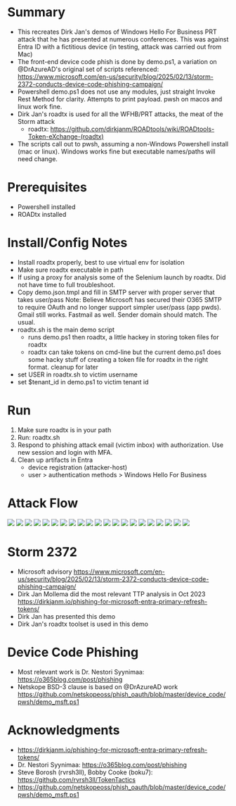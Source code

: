 # Summary
- This recreates Dirk Jan's demos of Windows Hello For Business PRT attack that he has
  presented at numerous conferences. This was against Entra ID with a fictitious device
  (in testing, attack was carried out from Mac)
- The front-end device code phish is done by demo.ps1, a variation on @DrAzureAD's original
  set of scripts referenced: https://www.microsoft.com/en-us/security/blog/2025/02/13/storm-2372-conducts-device-code-phishing-campaign/
- Powershell demo.ps1 does not use any modules, just straight Invoke Rest Method for clarity.
  Attempts to print payload. pwsh on macos and linux work fine.
- Dirk Jan's roadtx is used for all the WFHB/PRT attacks, the meat of the Storm attack
  - roadtx: https://github.com/dirkjanm/ROADtools/wiki/ROADtools-Token-eXchange-(roadtx)
- The scripts call out to pwsh, assuming a non-Windows Powershell install (mac or linux). Windows works fine but executable names/paths will need change.

# Prerequisites
- Powershell installed
- ROADtx installed

# Install/Config Notes
- Install roadtx properly, best to use virtual env for isolation
- Make sure roadtx executable in path
- If using a proxy for analysis some of the Selenium launch by roadtx. Did not have time
    to full troubleshoot.
- Copy demo.json.tmpl and fill in SMTP server with proper server that takes user/pass
    Note: Believe Microsoft has secured their O365 SMTP to require OAuth and no longer support
    simpler user/pass (app pwds). Gmail still works. Fastmail as well. Sender domain should
    match. The usual.
- roadtx.sh is the main demo script
    - runs demo.ps1 then roadtx, a little hackey in storing token files for roadtx 
    - roadtx can take tokens on cmd-line but the current demo.ps1 does some hacky stuff of creating a token file for roadtx in the right format. cleanup for later
- set USER in roadtx.sh to victim username 
- set $tenant_id in demo.ps1 to victim tenant id

# Run
1. Make sure roadtx is in your path
2. Run: roadtx.sh
3. Respond to phishing attack email (victim inbox) with authorization. Use new session and login with MFA.
4. Clean up artifacts in Entra
    - device registration (attacker-host)
    - user > authentication methods > Windows Hello For Business

# Attack Flow

![](img/Slide1.png)
![](img/Slide2.png)
![](img/Slide3.png)
![](img/Slide4.png)
![](img/Slide5.png)
![](img/Slide6.png)
![](img/Slide7.png)
![](img/Slide8.png)
![](img/Slide9.png)
![](img/Slide10.png)
![](img/Slide11.png)
![](img/Slide12.png)
![](img/Slide13.png)
![](img/Slide14.png)
![](img/Slide15.png)
![](img/Slide16.png)
![](img/Slide17.png)
![](img/Slide18.png)
![](img/Slide19.png)
![](img/Slide20.png)
![](img/Slide21.png)

# Storm 2372 
- Microsoft advisory
  https://www.microsoft.com/en-us/security/blog/2025/02/13/storm-2372-conducts-device-code-phishing-campaign/
- Dirk Jan Mollema did the most relevant TTP analysis in Oct 2023
  https://dirkjanm.io/phishing-for-microsoft-entra-primary-refresh-tokens/
- Dirk Jan has presented this demo
- Dirk Jan's roadtx toolset is used in this demo

# Device Code Phishing
- Most relevant work is
  Dr. Nestori Syynimaa: https://o365blog.com/post/phishing
- Netskope BSD-3 clause is based on @DrAzureAD work 
  https://github.com/netskopeoss/phish_oauth/blob/master/device_code/pwsh/demo_msft.ps1

# Acknowledgments
- https://dirkjanm.io/phishing-for-microsoft-entra-primary-refresh-tokens/
- Dr. Nestori Syynimaa: https://o365blog.com/post/phishing
- Steve Borosh (rvrsh3ll), Bobby Cooke (boku7): https://github.com/rvrsh3ll/TokenTactics
- https://github.com/netskopeoss/phish_oauth/blob/master/device_code/pwsh/demo_msft.ps1

